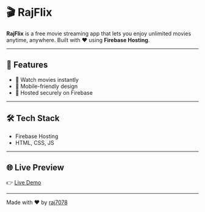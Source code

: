 # 🎬 RajFlix

**RajFlix** is a free movie streaming app that lets you enjoy unlimited movies anytime, anywhere. Built with ❤️ using **Firebase Hosting**.

---

## 🚀 Features  
- 🎥 Watch movies instantly  
- 📱 Mobile-friendly design  
- 🔐 Hosted securely on Firebase  

---

## 🛠️ Tech Stack  
- Firebase Hosting  
- HTML, CSS, JS  

---

## 🌐 Live Preview  
👉 [Live Demo](https://raj-movie.firebaseapp.com)

---

Made with ❤️ by [raj7078](https://github.com/raj6708)
